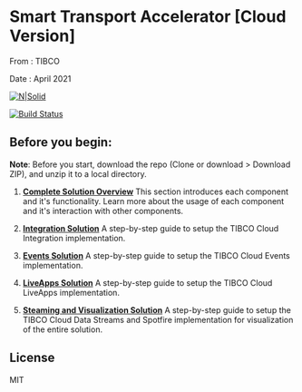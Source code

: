 # Smart Transport Accelerator [Cloud Version]

From ​: TIBCO

Date ​: April 2021


[![N|Solid](https://docs.tibco.com/pub/businessevents-standard/5.4.0/doc/html/static/logo.png)](https://tibco.com)

[![Build Status](https://travis-ci.org/joemccann/dillinger.svg?branch=master)](https://github.com/tibcofield/accelerators-public-transport.git)


## Before you begin:

****Note****: Before you start, download the repo (Clone or download > Download ZIP), and unzip it to a local directory.


1. ****[Complete Solution Overview](./solution_implementation_details/1_Complete_Solution_Overview_readme.pdf)****
This section introduces each component and it's functionality. Learn more about the usage of each component and it's interaction with other components. 

2. ****[Integration Solution](./solution_implementation_details/2_Integration_Solution_Setup_readme.pdf)****
A step-by-step guide to setup the TIBCO Cloud Integration implementation.

3. ****[Events Solution](./solution_implementation_details/3_Events_Solution_Setup_readme.pdf)****
A step-by-step guide to setup the TIBCO Cloud Events implementation.

4. ****[LiveApps Solution](./solution_implementation_details/4_LiveApps_Solution_Setup_readme.pdf)****
A step-by-step guide to setup the TIBCO Cloud LiveApps implementation.

5. ****[Steaming and Visualization Solution](./solution_implementation_details/5_Steaming_and_Visualization_Solution_Setup_readme.pdf)****
A step-by-step guide to setup the TIBCO Cloud Data Streams and Spotfire implementation for visualization of the entire solution. 


License
----
MIT
